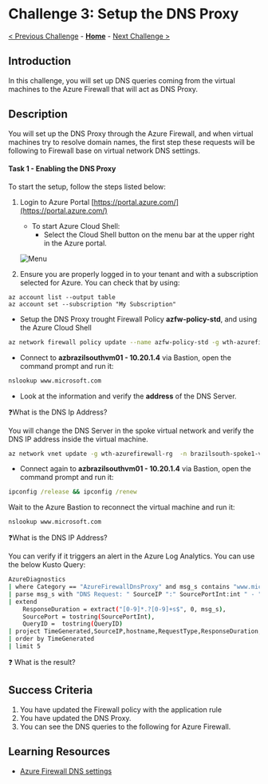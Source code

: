# Challenge 3: Setup the DNS Proxy

[< Previous Challenge](./00-prereqs.md) - **[Home](../README.md)** - [Next Challenge >](./02-acr.md)

## Introduction

In this challenge, you will set up DNS queries coming from the virtual machines to the Azure Firewall that will act as DNS Proxy.


## Description
You will set up the DNS Proxy through the Azure Firewall, and when virtual machines try to resolve domain names, the first step these requests will be following to Firewall base on virtual network DNS settings. 

#### Task 1 - Enabling the DNS Proxy

To start the setup, follow the steps listed below:

1. Login to Azure Portal [https://portal.azure.com/](https://portal.azure.com/)
    - To start Azure Cloud Shell:
        - Select the Cloud Shell button on the menu bar at the upper right in the Azure portal. 

    ![Menu](images/hdi-cloud-shell-menu.png)

2. Ensure you are properly logged in to your tenant and with a subscription selected for Azure. You can check that by using:

```azure cli
az account list --output table
az account set --subscription "My Subscription"
```

- Setup the DNS Proxy trought Firewall Policy  **azfw-policy-std**, and using the Azure Cloud Shell

```bash
az network firewall policy update --name azfw-policy-std -g wth-azurefirewall-rg --enable-dns-proxy --sku Premium
```

- Connect to **azbrazilsouthvm01 - 10.20.1.4** via Bastion, open the command prompt and run it:

```cmd
nslookup www.microsoft.com
```

- Look at the information and verify the **address** of the DNS Server.

:question:What is the DNS Ip Address?

You will change the DNS Server in the spoke virtual network and verify the DNS IP address inside the virtual machine.

```bash
az network vnet update -g wth-azurefirewall-rg  -n brazilsouth-spoke1-vnet --dns-servers 10.200.3.4
```

- Connect again to **azbrazilsouthvm01 - 10.20.1.4** via Bastion, open the command prompt and run it:

```cmd
ipconfig /release && ipconfig /renew
```

Wait to the Azure Bastion to reconnect the virtual machine and run it:

```cmd
nslookup www.microsoft.com
```

:question:What is the DNS IP Address?

You can verify if it triggers an alert in the Azure Log Analytics. You can use the below Kusto Query:

```bash
AzureDiagnostics
| where Category == "AzureFirewallDnsProxy" and msg_s contains "www.microsoft.com"
| parse msg_s with "DNS Request: " SourceIP ":" SourcePortInt:int " - " QueryID:int " " RequestType " " RequestClass " " hostname ". " protocol " " details
| extend
    ResponseDuration = extract("[0-9]*.?[0-9]+s$", 0, msg_s),
    SourcePort = tostring(SourcePortInt),
    QueryID =  tostring(QueryID)
| project TimeGenerated,SourceIP,hostname,RequestType,ResponseDuration,details,msg_s
| order by TimeGenerated
| limit 5
```

:question: What is the result?

## Success Criteria

1. You have updated the Firewall policy with the application rule
2. You have updated the DNS Proxy.
3. You can see the DNS queries to the following for Azure Firewall.


## Learning Resources

- [Azure Firewall DNS settings](https://docs.microsoft.com/en-us/azure/firewall/dns-settings)</br>

